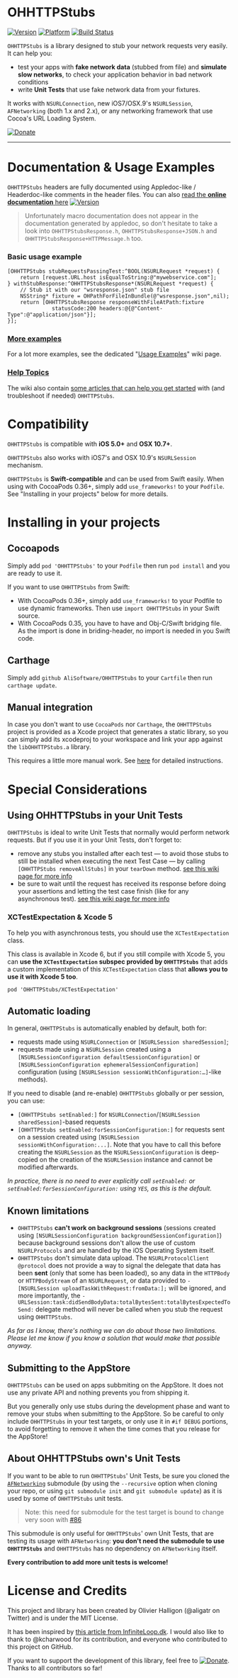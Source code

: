 OHHTTPStubs
===========

[![Version](http://cocoapod-badges.herokuapp.com/v/OHHTTPStubs/badge.png)](http://cocoadocs.org/docsets/OHHTTPStubs)
[![Platform](http://cocoapod-badges.herokuapp.com/p/OHHTTPStubs/badge.png)](http://cocoadocs.org/docsets/OHHTTPStubs)
[![Build Status](https://travis-ci.org/AliSoftware/OHHTTPStubs.png?branch=master)](https://travis-ci.org/AliSoftware/OHHTTPStubs)

`OHHTTPStubs` is a library designed to stub your network requests very easily. It can help you:

* test your apps with **fake network data** (stubbed from file) and **simulate slow networks**, to check your application behavior in bad network conditions
* write **Unit Tests** that use fake network data from your fixtures.

It works with `NSURLConnection`, new iOS7/OSX.9's `NSURLSession`, `AFNetworking` (both 1.x and 2.x), or any networking framework that use Cocoa's URL Loading System.

[![Donate](http://www.paypalobjects.com/en_US/i/btn/btn_donate_LG.gif)](https://www.paypal.com/cgi-bin/webscr?cmd=_s-xclick&hosted_button_id=TRTU3UEWEHV92 "Donate")

----

# Documentation & Usage Examples

`OHHTTPStubs` headers are fully documented using Appledoc-like / Headerdoc-like comments in the header files. You can also [read the **online documentation** here](http://cocoadocs.org/docsets/OHHTTPStubs)
[![Version](http://cocoapod-badges.herokuapp.com/v/OHHTTPStubs/badge.png)](http://cocoadocs.org/docsets/OHHTTPStubs)

> Unfortunately macro documentation does not appear in the documentation generated by appledoc, so don't hesitate to take a look into `OHHTTPStubsResponse.h`, `OHHTTPStubsResponse+JSON.h` and `OHHTTPStubsResponse+HTTPMessage.h` too.

### Basic usage example

    [OHHTTPStubs stubRequestsPassingTest:^BOOL(NSURLRequest *request) {
        return [request.URL.host isEqualToString:@"mywebservice.com"];
    } withStubResponse:^OHHTTPStubsResponse*(NSURLRequest *request) {
        // Stub it with our "wsresponse.json" stub file
        NSString* fixture = OHPathForFileInBundle(@"wsresponse.json",nil);
        return [OHHTTPStubsResponse responseWithFileAtPath:fixture
                  statusCode:200 headers:@{@"Content-Type":@"application/json"}];
    }];

### [More examples](https://github.com/AliSoftware/OHHTTPStubs/wiki/Usage-Examples)
    
For a lot more examples, see the dedicated "[Usage Examples](https://github.com/AliSoftware/OHHTTPStubs/wiki/Usage-Examples)" wiki page.

### [Help Topics](https://github.com/AliSoftware/OHHTTPStubs/wiki)

The wiki also contain [some articles that can help you get started](https://github.com/AliSoftware/OHHTTPStubs/wiki) with (and troubleshoot if needed) `OHHTTPStubs`.

# Compatibility

`OHHTTPStubs` is compatible with **iOS 5.0+** and **OSX 10.7+**.

`OHHTTPStubs` also works with iOS7's and OSX 10.9's `NSURLSession` mechanism.

`OHHTTPStubs` is **Swift-compatible** and can be used from Swift easily. When using with CocoaPods 0.36+, simply add `use_frameworks!` to your `Podfile`. See "Installing in your projects" below for more details.

# Installing in your projects

## Cocoapods

Simply add `pod 'OHHTTPStubs'` to your `Podfile` then run `pod install` and you are ready to use it.

If you want to use `OHHTTPStubs` from Swift:

* With CocoaPods 0.36+, simply add `use_frameworks!` to your Podfile to use dynamic frameworks. Then use `import OHHTTPStubs` in your Swift source.
* With CocoaPods 0.35, you have to have and Obj-C/Swift bridging file. As the import is done in briding-header, no import is needed in you Swift code.

## Carthage

Simply add `github AliSoftware/OHHTTPStubs` to your `Cartfile` then run `carthage update`.

## Manual integration

In case you don't want to use `CocoaPods` nor `Carthage`, the `OHHTTPStubs` project is provided as a Xcode project that generates a static library, so you can simply add its xcodeproj to your workspace and link your app against the `libOHHTTPStubs.a` library. 

This requires a little more manual work. See [here](https://github.com/AliSoftware/OHHTTPStubs/wiki/Detailed-Library-Integration-instructions) for detailed instructions.


# Special Considerations

## Using OHHTTPStubs in your Unit Tests

`OHHTTPStubs` is ideal to write Unit Tests that normally would perform network requests. But if you use it in your Unit Tests, don't forget to:

* remove any stubs you installed after each test — to avoid those stubs to still be installed when executing the next Test Case — by calling `[OHHTTPStubs removeAllStubs]` in your `tearDown` method. [see this wiki page for more info](https://github.com/AliSoftware/OHHTTPStubs/wiki/Remove-stubs-after-each-test)
* be sure to wait until the request has received its response before doing your assertions and letting the test case finish (like for any asynchronous test). [see this wiki page for more info](https://github.com/AliSoftware/OHHTTPStubs/wiki/OHHTTPStubs-and-asynchronous-tests)

### XCTestExpectation & Xcode 5

To help you with asynchronous tests, you should use the `XCTestExpectation` class.

This class is available in Xcode 6, but if you still compile with Xcode 5, you can **use the `XCTestExpectation` subspec provided by `OHHTTPStubs`** that adds a custom implementation of this `XCTestExpectation` class that **allows you to use it with Xcode 5 too**.

```
pod 'OHHTTPStubs/XCTestExpectation'
```

## Automatic loading

In general, `OHHTTPStubs` is automatically enabled by default, both for:

* requests made using `NSURLConnection` or `[NSURLSession sharedSession]`;
* requests made using a `NSURLSession` created using a `[NSURLSessionConfiguration defaultSessionConfiguration]` or `[NSURLSessionConfiguration ephemeralSessionConfiguration]` configuration (using `[NSURLSession sessionWithConfiguration:…]`-like methods).

If you need to disable (and re-enable) `OHHTTPStubs` globally or per session, you can use:

* `[OHHTTPStubs setEnabled:]` for `NSURLConnection`/`[NSURLSession sharedSession]`-based requests
* `[OHHTTPStubs setEnabled:forSessionConfiguration:]` for requests sent on a session created using `[NSURLSession sessionWithConfiguration:...]`. Note that you have to call this before creating the `NSURLSession` as the `NSURLSessionConfiguration` is deep-copied on the creation of the `NSURLSession` instance and cannot be modified afterwards.

_In practice, there is no need to ever explicitly call `setEnabled:` or `setEnabled:forSessionConfiguration:` using `YES`, as this is the default._

## Known limitations

* `OHHTTPStubs` **can't work on background sessions** (sessions created using `[NSURLSessionConfiguration backgroundSessionConfiguration]`) because background sessions don't allow the use of custom `NSURLProtocols` and are handled by the iOS Operating System itself.
* `OHHTTPStubs` don't simulate data upload. The `NSURLProtocolClient` `@protocol` does not provide a way to signal the delegate that data has been **sent** (only that some has been loaded), so any data in the `HTTPBody` or `HTTPBodyStream` of an `NSURLRequest`, or data provided to `-[NSURLSession uploadTaskWithRequest:fromData:];` will be ignored, and more importantly, the `-URLSession:task:didSendBodyData:totalBytesSent:totalBytesExpectedToSend:` delegate method will never be called when you stub the request using `OHHTTPStubs`.

_As far as I know, there's nothing we can do about those two limitations. Please let me know if you know a solution that would make that possible anyway._


## Submitting to the AppStore

`OHHTTPStubs` can be used on apps subbmiting on the AppStore. It does not use any private API and nothing prevents you from shipping it.

But you generally only use stubs during the development phase and want to remove your stubs when submitting to the AppStore. So be careful to only include `OHHTTPStubs` in your test targets, or only use it in `#if DEBUG` portions, to avoid forgetting to remove it when the time comes that you release for the AppStore!


## About OHHTTPStubs own's Unit Tests

If you want to be able to run `OHHTTPStubs`' Unit Tests, be sure you cloned the [`AFNetworking`](https://github.com/AFNetworking/AFNetworking/) submodule (by using the `--recursive` option when cloning your repo, or using `git submodule init` and `git submodule update`) as it is used by some of `OHHTTPStubs` unit tests.

> Note: this need for submodule for the test target is bound to change very soon with [#86](https://github.com/AliSoftware/OHHTTPStubs/issues/86)

This submodule is only useful for `OHHTTPStubs`' own Unit Tests, that are testing its usage with `AFNetworking`: **you don't need the submodule to use `OHHTTPStubs`** and `OHHTTPStubs` has no dependency on `AFNetworking` itself.


**Every contribution to add more unit tests is welcome!**



# License and Credits

This project and library has been created by Olivier Halligon (@aligatr on Twitter) and is under the MIT License.

It has been inspired by [this article from InfiniteLoop.dk](http://www.infinite-loop.dk/blog/2011/09/using-nsurlprotocol-for-injecting-test-data/).
I would also like to thank to @kcharwood for its contribution, and everyone who contributed to this project on GitHub.

If you want to support the development of this library, feel free to [![Donate](http://www.paypalobjects.com/en_US/i/btn/btn_donate_LG.gif)](https://www.paypal.com/cgi-bin/webscr?cmd=_s-xclick&hosted_button_id=TRTU3UEWEHV92 "Donate"). Thanks to all contributors so far!
